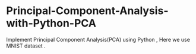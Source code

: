 # Principal-Component-Analysis-with-Python-PCA
Implement Principal Component Analysis(PCA) using Python , Here we use MNIST dataset .
